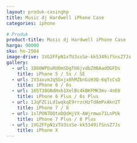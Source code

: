 ```yaml
---
layout: produk-casinghp
title: Music dj Hardwell iPhone Case
categories: iphone

# Produk
product-title: Music dj Hardwell iPhone Case
harga: 90000
sku: hn-2504
image-drive: 1VG2FFpN1xTU3ssSe-kk5349ifSnsZ7Js
gallery:
  - url: 1D6OWPDuRUOmSDgTU6jvdbZ0BAadOGFDs
    title: iPhone 5 / 5s / SE
  - url: 1V3axvmJqSGxjx6hMZbnGiH3Q-6qTxCsD
    title: iPhone 6 / 6s
  - url: 165T30GNdHxb1XelBc4kBKFMK3mv-4nE6
    title: iPhone 6 Plus / 6s Plus
  - url: 1JqFZCiLd1wqkqE9rrzcHzTdAmPxAkn2T
    title: iPhone 7 / 8
  - url: 1slPON7DQtoDQdHjVX-AWjrmwo71LnPUk
    title: iPhone 7 Plus / 8 Plus
  - url: 1VG2FFpN1xTU3ssSe-kk5349ifSnsZ7Js
    title: iPhone X
---
```

